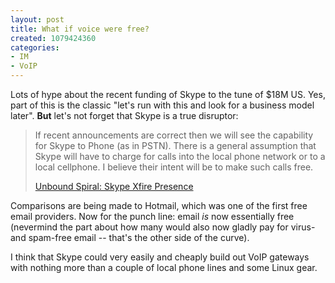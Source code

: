 ```yaml
--- 
layout: post
title: What if voice were free?
created: 1079424360
categories: 
- IM
- VoIP
---
```

<p>Lots of hype about the recent funding of Skype to the tune of $18M US. Yes, part of this is the classic "let's run with this and look for a business model later". <strong>But</strong> let's not forget that Skype is a true disruptor:</p>

<blockquote>
<p>If recent announcements are correct then we will see the capability for Skype to Phone (as in PSTN). There is a general assumption that Skype will have to charge for calls into the local phone network or to a local cellphone. I believe their intent will be to make such calls free.</p>
<p><a href="http://www.henshall.com/blog/archives/000815.html">Unbound Spiral: Skype Xfire Presence</a></p>
</blockquote>

<p>Comparisons are being made to Hotmail, which was one of the first free email providers. Now for the punch line: email <em>is</em> now essentially free (nevermind the part about how many would also now gladly pay for virus- and spam-free email -- that's the other side of the curve).</p>

<p>I think that Skype could very easily and cheaply build out VoIP gateways with nothing more than a couple of local phone lines and some Linux gear.</p>
